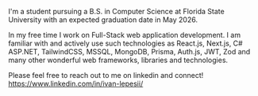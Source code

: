 I'm a student pursuing a B.S. in Computer Science at Florida State University with an expected graduation date in May 2026.

In my free time I work on Full-Stack web application development. I am familiar with and actively use such technologies as React.js, Next.js, C# ASP.NET, TailwindCSS, MSSQL, MongoDB, Prisma, Auth.js, JWT, Zod and many other wonderful web frameworks, libraries and technologies.

Please feel free to reach out to me on linkedin and connect! https://www.linkedin.com/in/ivan-lepesii/

